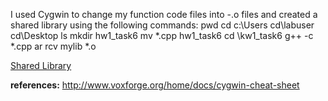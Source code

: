 I used Cygwin to change my function code files into -.o files and created a shared library using the following commands:
    pwd
    cd c:\Users
    cd\labuser
    cd\Desktop
    ls
    mkdir hw1_task6
    mv *.cpp hw1_task6
    cd \kw1_task6
    g++ -c *.cpp
    ar rcv mylib *.o

[Shared Library](https://emilyblackb.github.io/math5610//homework/1/mylib)


**references:**
http://www.voxforge.org/home/docs/cygwin-cheat-sheet
